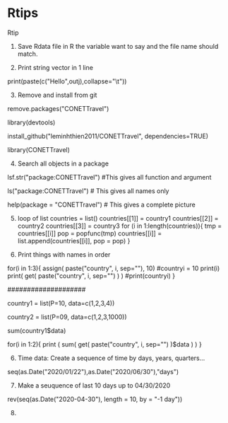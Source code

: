 # Rtips
Rtip
1. Save Rdata file in R the variable want to say and the file name should match.

2. Print string vector in 1 line

 print(paste(c("Hello",outj),collapse="\t"))


3. Remove and install from git

remove.packages("CONETTravel")

library(devtools)

install_github("leminhthien2011/CONETTravel", dependencies=TRUE)

library(CONETTravel)

4. Search all objects in a package

lsf.str("package:CONETTravel") #This gives all function and argument

ls("package:CONETTravel") # This gives all names only

help(package = "CONETTravel") # This gives a complete picture

5. loop of list
countries = list()
countries[[1]] = country1
countries[[2]] = country2
countries[[3]] = country3
for (i in 1:length(countries)){
  tmp = countries[[i]]
  pop = popfunc(tmp)
  countries[[i]] = list.append(countries[[i]], pop = pop)
}

6. Print things with names in order

for(i in 1:3){
  assign( paste("country", i, sep=""), 10) #countryi = 10
  print(i)
  print( get( paste("country", i, sep="") ) ) #print(countryi)
}

####################

country1 = list(P=10, data=c(1,2,3,4))

country2 = list(P=09, data=c(1,2,3,1000))


sum(country1$data)

for(i in 1:2){
   print ( sum( get( paste("country", i, sep="") )$data ) )
}

6. Time data: Create a sequence of time by days, years, quarters...

seq(as.Date("2020/01/22"),as.Date("2020/06/30"),"days")

7. Make a seuquence of last 10 days up to 04/30/2020

rev(seq(as.Date("2020-04-30"), length =  10, by = "-1 day"))

8. 


